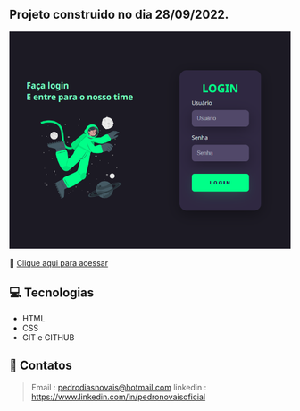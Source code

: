 ## Projeto construido no dia 28/09/2022.

![preview](./github/preview.png)

🔗 [Clique aqui para acessar](https://pedronovais.github.io/landing-page/)


## 💻 Tecnologias

- HTML
- CSS
- GIT e GITHUB

## 📲 Contatos
> Email : pedrodiasnovais@hotmail.com
> linkedin : https://www.linkedin.com/in/pedronovaisoficial
